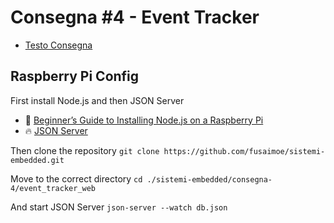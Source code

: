 # Consegna #4 - Event Tracker

* [Testo Consegna](https://github.com/fusaimoe/sistemi-embedded/wiki/Consegna-%234---Event-Tracker)

## Raspberry Pi Config
First install Node.js and then JSON Server
* :baby: [Beginner’s Guide to Installing Node.js on a Raspberry Pi](http://thisdavej.com/beginners-guide-to-installing-node-js-on-a-raspberry-pi/)
* :fire: [JSON Server](https://github.com/typicode/json-server)

Then clone the repository
`git clone https://github.com/fusaimoe/sistemi-embedded.git`
    
Move to the correct directory
`cd ./sistemi-embedded/consegna-4/event_tracker_web`
    
And start JSON Server
`json-server --watch db.json`

